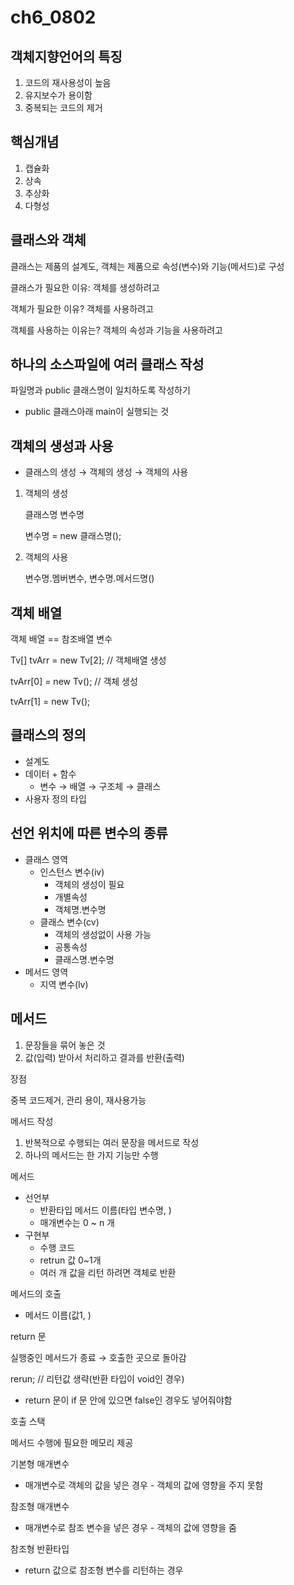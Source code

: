 # ch6_0802

## 객체지향언어의 특징

1. 코드의 재사용성이 높음
2. 유지보수가 용이함
3. 중복되는 코드의 제거

## 핵심개념

1. 캡슐화
2. 상속
3. 추상화
4. 다형성

## 클래스와 객체

클래스는 제품의 설계도, 객체는 제품으로 속성(변수)와 기능(메서드)로 구성

클래스가 필요한 이유: 객체를 생성하려고

객체가 필요한 이유? 객체를 사용하려고

객체를 사용하는 이유는? 객체의 속성과 기능을 사용하려고

## 하나의 소스파일에 여러 클래스 작성

파일명과 public 클래스명이 일치하도록 작성하기

- public 클래스아래 main이 실행되는 것

## 객체의 생성과 사용

- 클래스의 생성 → 객체의 생성 → 객체의 사용
1. 객체의 생성
    
    클래스명 변수명
    
    변수명 = new 클래스명();
    
2. 객체의 사용
    
    변수명.멤버변수, 변수명.메서드명()
    

## 객체 배열

객체 배열 == 참조배열 변수

Tv[] tvArr = new Tv[2]; // 객체배열 생성

tvArr[0] = new Tv(); // 객체 생성

tvArr[1] = new Tv();

## 클래스의 정의

- 설계도
- 데이터 + 함수
    - 변수 → 배열 → 구조체 → 클래스
- 사용자 정의 타입

## 선언 위치에 따른 변수의 종류

- 클래스 영역
    - 인스턴스 변수(iv)
        - 객체의 생성이 필요
        - 개별속성
        - 객체명.변수명
    - 클래스 변수(cv)
        - 객체의 생성없이 사용 가능
        - 공통속성
        - 클래스명.변수명
- 메서드 영역
    - 지역 변수(lv)

## 메서드

1. 문장들을 묶어 놓은 것
2. 값(입력) 받아서 처리하고 결과를 반환(출력)

장점

중복 코드제거, 관리 용이, 재사용가능

메서드 작성

1. 반복적으로 수행되는 여러 문장을 메서드로 작성
2. 하나의 메서드는 한 가지 기능만 수행

메서드

- 선언부
    - 반환타입 메서드 이름(타입 변수명, )
    - 매개변수는 0 ~ n 개
- 구현부
    - 수행 코드
    - retrun 값 0~1개
    - 여러 개 값을 리턴 하려면 객체로 반환

메서드의 호출

- 메서드 이름(값1, )

return 문

실행중인 메서드가 종료 → 호출한 곳으로 돌아감

rerun; // 리턴값 생략(반환 타입이 void인 경우)

- return 문이 if 문 안에 있으면 false인 경우도 넣어줘야함

호출 스택

메서드 수행에 필요한 메모리 제공

기본형 매개변수

- 매개변수로 객체의 값을 넣은 경우 - 객체의 값에 영향을 주지 못함

참조형 매개변수

- 매개변수로 참조 변수을 넣은 경우 - 객체의 값에 영향을 줌

참조형 반환타입

- return 값으로 참조형 변수를 리턴하는 경우
